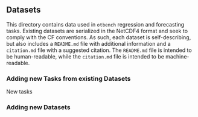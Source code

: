 ## Datasets

This directory contains data used in `otbench` regression and forecasting tasks. Existing datasets are serialized in the NetCDF4 format and seek to comply with the CF conventions. As such, each dataset is self-describing, but also includes a `README.md` file with additional information and a `citation.md` file with a suggested citation. The `README.md` file is intended to be human-readable, while the `citation.md` file is intended to be machine-readable.

### Adding new Tasks from existing Datasets

New tasks

### Adding new Datasets
